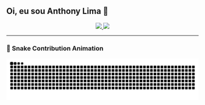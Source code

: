 ## Oi, eu sou Anthony Lima 👋

<div align="center">
  <a href="https://github.com/anthonylimax">
    <img height="180em" src="https://github-readme-stats.vercel.app/api?username=anthonylimax&show_icons=true&theme=dark&include_all_commits=true&count_private=true"/>
    <img height="180em" src="https://github-readme-stats.vercel.app/api/top-langs/?username=anthonylimax&layout=compact&langs_count=7&theme=dark"/>
  </a>
</div>

---

### 🐍 Snake Contribution Animation

![Snake animation](https://github.com/anthonylimax/anthonylimax/blob/output/github-contribution-grid-snake.svg)
